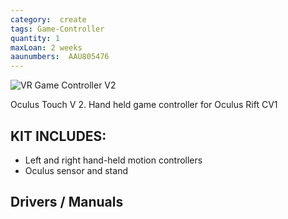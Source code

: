 ```yaml
---
category:  create
tags: Game-Controller
quantity: 1
maxLoan: 2 weeks
aaunumbers:  AAU805476
---
```

![VR Game Controller V2](https://en.wikipedia.org/wiki/Oculus_Touch#/media/File:Oculus_Touch_Controllers.jpg)

Oculus Touch V 2. Hand held game controller for Oculus Rift CV1
## KIT INCLUDES:
-  Left and right hand-held motion controllers
- Oculus sensor and stand

## Drivers / Manuals
[]()



